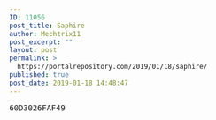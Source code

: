 ```yaml
---
ID: 11056
post_title: Saphire
author: Mechtrix11
post_excerpt: ""
layout: post
permalink: >
  https://portalrepository.com/2019/01/18/saphire/
published: true
post_date: 2019-01-18 14:48:47
---
```

<pre>60D3026FAF49</pre>